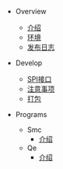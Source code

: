 - Overview
    - [介绍](overview/Into.md)
    - [环境](overview/Env.md)
    - [发布日志](overview/Changelog.md)

- Develop
    - [SPI接口](develop/Interface.md)
    - [注意事项](develop/Note.md)
    - [打包](develop/Package.md)

- Programs
    - Smc
        - [介绍](smc/Into.md)
    - Qe
        - [介绍](qe/Into.md)
